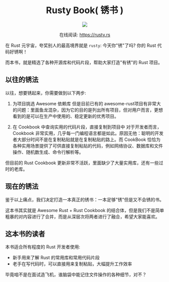 <h1 align="center">Rusty Book( 锈书 )</h1>

<div align="center">
    <img src="https://github.com/studyrs/rusty-book/blob/main/assets/banner.gif?raw=true" />
</div>
   
<div align="center">

    
在线阅读: https://rusty.rs
</div>

在 Rust 元宇宙，夸奖别人的最高境界就是 `rusty`: 今天你"锈"了吗? 你的 Rust 代码好锈啊！

而本书，就是精选了各种开源库和代码片段，帮助大家打造"有锈"的 Rust 项目。

## 以往的锈法
以往，想要锈起来，你需要做到以下两步:

1. 为项目挑选 Awesome 依赖库
但是目前已有的 awesome-rust项目有非常大的问题：里面鱼龙混杂，因为它的目的是列出所有项目，但对用户而言，更想看到的是可以在生产中使用的、稳定更新的优秀项目。

2. 在 Cookbook 中查询实用的代码片段，直接复制到项目中
对于开发者而言，Cookbook 非常实用，几乎每一门编程语言都是如此。原因无他：聪明的开发者大部分时间不是在复制粘贴就是在复制粘贴的路上。而 CookBook 恰恰为各种实用场景提供了可供直接复制粘贴的代码，例如网络协议、数据库和文件操作、随机数生成、命令行解析等。

但目前的 Rust Cookbook 更新非常不活跃，里面缺少了大量实用库，还有一些过时的老库。

## 现在的锈法
鉴于以上痛点，我们决定打造一本真正的锈书：一本足够"锈"但是又不会锈的书。

这本书其实就是 Awesome Rust  + Rust Cookbook 的结合体，但是我们不是简单粗暴的对内容进行了合并，而是从深层次将两者进行了融合，希望大家能喜欢。

## 这本书的读者
本书适合所有程度的 Rust 开发者使用:

- 新手用来了解 Rust 的常用库和常用代码片段
- 老手在写代码时，可以直接用来复制粘贴，大幅提升工作效率

毕竟咱不是在面试造飞机，谁脑袋中能记住文件操作的各种细节，对不？




